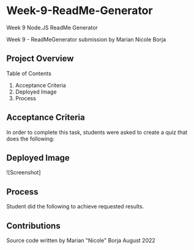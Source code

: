 # Week-9-ReadMe-Generator
Week 9 Node.JS ReadMe Generator 

Week 9 - ReadMeGenerator submission by Marian Nicole Borja 

Project Overview
---------------------



Table of Contents
1. Acceptance Criteria
2. Deployed Image
3. Process

Acceptance Criteria
-----------------------
In order to complete this task, students were asked to create a quiz that does the following:


Deployed Image
-----------------------
![Screenshot]


Process
-----------------------

Student did the following to achieve requested results.


Contributions
-----------------------
Source code written by Marian "Nicole" Borja
August 2022
